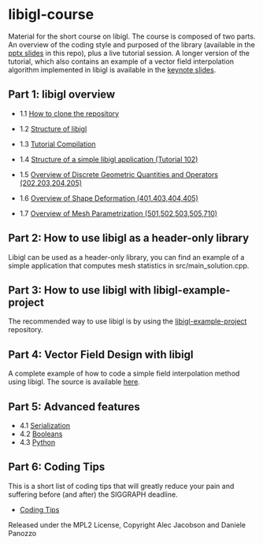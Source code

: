 # libigl-course
Material for the short course on libigl. The course is composed of two parts. An overview of the coding style and purposed of the library (available in the [pptx slides](https://github.com/libigl/libigl-course/raw/master/libigl-course-slides.pptx.zip) in this repo), plus a live tutorial session. A longer version of the tutorial, which also contains an example of a vector field interpolation algorithm implemented in libigl is available in the [keynote slides](https://cs.nyu.edu/~panozzo/libigl/libigl-course-slides.key.zip).

## Part 1: libigl overview

* 1.1 [How to clone the repository](https://libigl.github.io/tutorial/#chapter-1)

* 1.2 [Structure of libigl](https://github.com/libigl/libigl)

* 1.3 [Tutorial Compilation](https://libigl.github.io/tutorial/#chapter-1)

* 1.4 [Structure of a simple libigl application (Tutorial 102)](https://libigl.github.io/tutorial/#visualizing-surfaces)
* 1.5 [Overview of Discrete Geometric Quantities and Operators (202,203,204,205)](https://libigl.github.io/tutorial/#chapter-2-discrete-geometric-quantities-and-operators)
* 1.6 [Overview of Shape Deformation (401,403,404,405)](https://libigl.github.io/tutorial/#chapter-4-shape-deformation)
* 1.7 [Overview of Mesh Parametrization (501,502,503,505,710)](https://libigl.github.io/tutorial/#chapter-5-parametrization)

## Part 2: How to use libigl as a header-only library

Libigl can be used as a header-only library, you can find an example of a simple application that computes mesh statistics in src/main_solution.cpp.

## Part 3: How to use libigl with libigl-example-project

The recommended way to use libigl is by using the [libigl-example-project](https://github.com/libigl/libigl-example-project) repository. 

## Part 4: Vector Field Design with libigl

A complete example of how to code a simple field interpolation method using libigl. The source is available [here](https://github.com/libigl/libigl-course/tree/master/vector-field-design).

## Part 5: Advanced features

* 4.1 [Serialization](https://libigl.github.io/tutorial/#state-serialization)
* 4.2 [Booleans](https://libigl.github.io/tutorial/#boolean-operations-on-meshes)
* 4.3 [Python](https://libigl.github.io/python-bindings/)

## Part 6: Coding Tips

This is a short list of coding tips that will greatly reduce your pain and suffering before (and after) the SIGGRAPH deadline.

* [Coding Tips](https://libigl.github.io/coding-guidelines/)


Released under the MPL2 License,
Copyright Alec Jacobson and Daniele Panozzo
